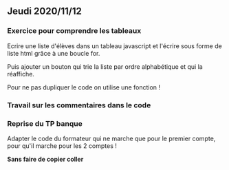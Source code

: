 ## Jeudi 2020/11/12

### Exercice pour comprendre les tableaux

Ecrire une liste d'élèves dans un tableau javascript et l'écrire sous forme de liste html grâce à une boucle for.

Puis ajouter un bouton qui trie la liste par ordre alphabétique et qui la réaffiche.

Pour ne pas dupliquer le code on utilise une fonction !

### Travail sur les commentaires dans le code

### Reprise du TP banque

Adapter le code du formateur qui ne marche que pour le premier compte, pour qu'il marche pour les 2 comptes !

**Sans faire de copier coller**

